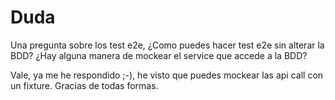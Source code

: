 # Duda
Una pregunta sobre los test e2e, ¿Como puedes hacer test e2e sin alterar la BDD? ¿Hay alguna manera de mockear el service que accede a la BDD?

Vale, ya me he respondido ;-), he visto que puedes mockear las api call con un fixture. Gracias de todas formas. 
